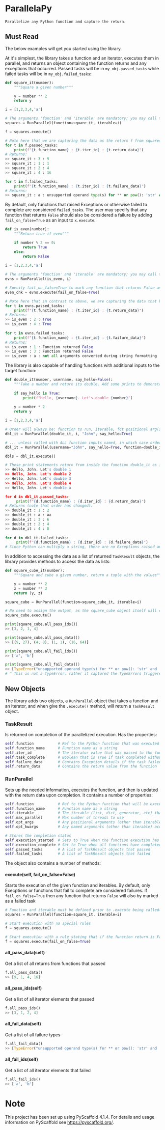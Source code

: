 ParallelaPy
===========


    Parallelize any Python function and capture the return.

## Must Read

The below examples will get you started using the library. 

At it's simplest, the library takes a function and an iterator, executes them in parallel, and returns an object containing the function returns and any exceptions that occurred. Passed tasks will be in `my_obj.passed_tasks` while failed tasks will be in `my_obj.failed_tasks`:

```python
def square_it(number):
    """Square a given number"""

    y = number ** 2
    return y

i = [1,2,3,4,'a']

# The arguments 'function' and 'iterable' are mandatory; you may call them by name or use them positionally
squares = RunParallel(function=square_it, iterable=i)

f = squares.execute()

# Note here that we are capturing the data as the return f from squares.execute()
for t in f.passed_tasks:
    print(f"{t.function_name} : {t.iter_id} : {t.return_data}")
# Returns:
>> square_it : 3 : 9
>> square_it : 1 : 1
>> square_it : 2 : 4
>> square_it : 4 : 16

for t in f.failed_tasks:
    print(f"{t.function_name} : {t.iter_id} : {t.failure_data}")
# Returns:
>> square_it : a : unsupported operand type(s) for ** or pow(): 'str' and 'int'
```

By default, only functions that raised Exceptions or otherwise failed to complete are considered `failed_tasks`. The user may specify that any function that returns `False` should also be considered a failure by adding `fail_on_false=True` as an input to `x.execute`.

```python
def is_even(number):
    """Return true if even"""

    if number % 2 == 0:
        return True
    else:
        return False
   
i = [1,2,3,4,'a']

# The arguments 'function' and 'iterable' are mandatory; you may call them by name or use them positionally
evns = RunParallel(is_even, i)

# Specify fail_on_false=True to mark any function that returns False as a failure
even_chk = evns.execute(fail_on_false=True)

# Note here that in contrast to above, we are capturing the data that has been updated in the RunParallel object evns. We could also capture the same data from even_chk as we did in Example #1. even_chk is created as a reference to the object evns, so they are in fact the same object
for t in evns.passed_tasks:
    print(f"{t.function_name} : {t.iter_id} : {t.return_data}")
# Returns:
>> is_even : 2 : True
>> is_even : 4 : True
        
for t in evns.failed_tasks:
    print(f"{t.function_name} : {t.iter_id} : {t.failure_data}")
# Returns:
>> is_even : 1 : Function returned False
>> is_even : 3 : Function returned False
>> is_even : a : not all arguments converted during string formatting
```

 The library is also capable of handling functions with additional inputs to the target function:

```python
def double_it(number, username, say_hello=False):
    """Take a number and return its double. Add some prints to demonstrate opt args"""
    
    if say_hello is True:
        print(f"Hello, {username}. Let's double {number}")
    
    y = number * 2
    return y

i = [1,2,3,4,'a']

# Order will always be: function to run, iterable, fct positional arg(s), fct named arg(s) ...
dbl_it = RunParallel(double_it, i, "John", say_hello=True)

# ... unless called with ALL function inputs named, in which case order does not matter
dbl_it = RunParallel(username="John", say_hello=True, function=double_it, iterable=i)

dbls = dbl_it.execute()

# These print statements return from inside the function double_it as it executes
>> Hello, John. Let's double 1
>> Hello, John. Let's double 2
>> Hello, John. Let's double 3
>> Hello, John. Let's double 4
>> Hello, John. Let's double a

for d in dbl_it.passed_tasks:
     print(f"{d.function_name} : {d.iter_id} : {d.return_data}")     
# Returns (note that order has changed):
>> double_it : 1 : 2
>> double_it : a : aa
>> double_it : 3 : 6
>> double_it : 2 : 4
>> double_it : 4 : 8
        
for d in dbl_it.failed_tasks:
     print(f"{d.function_name} : {d.iter_id} : {d.failure_data}")
# Since Python can multiply a string, there are no Exceptions raised and this is empty
```

In addition to accessing the data as a list of returned `TaskResult` objects, the library provides methods to access the data as lists:

```python
def square_cube_it(number):
    """Square and cube a given number, return a tuple with the values"""

    y = number ** 2
    z = number ** 3
    return (y, z)

square_cube = RunParallel(function=square_cube_it, iterable=i)

# No need to assign the output, as the square_cube object itself will contain the data
square_cube.execute()

print(square_cube.all_pass_ids())
>> [3, 2, 1, 4]

print(square_cube.all_pass_data())
>> [(9, 27), (4, 8), (1, 1), (16, 64)]

print(square_cube.all_fail_ids())
>> ['a', 'b']

print(square_cube.all_fail_data())
>> [TypeError("unsupported operand type(s) for ** or pow(): 'str' and 'int'"), TypeError("unsupported operand type(s) for ** or pow(): 'str' and 'int'")]
# ^ This is not a TypeError, rather it captured the TypeErrors triggered by attempting to square the strings 'a' and 'b'
```



## New Objects

The library adds two objects, a `RunParallel` object that takes a function and an iterator, and when give the `.execute()` method, will return a `TaskResult` object.

### TaskResult

Is returned on completion of the parallelized execution. Has the properties:

```python
self.function  			# Ref to the Python function that was executed
self.function_name 		# Function name as a string
self.iter_id 			# The iterator value that was passed to the function
self.task_complete		# Boolean that is True if task completed without Exceptions
self.failure_data		# Contains Exception details if the task failed, or None if it succeeded
self.return_data		# Contains the return value from the function
```

### RunParallel

Sets up the needed information, executes the function, and then is updated with the return data upon completion. It contains a number of properties:

```python
self.function  			# Ref to the Python function that will be executed
self.function_name 		# Function name as a string
self.iterable 			# The iterable (list, dict, generator, etc) that will be executed in paral
self.max_parallel		# Max number of threads to use
self.opt_args			# Any positional arguments (other than iterable) accepted by the target function
self.opt_kwargs 		# Any named arguments (other than iterable) accepted by the target function

# Stores the completion status
self.execution_started  # Sets to True when the function execution has started
self.execution_complete # Set to True when all functions have completed (or have caught Exceptions)
self.passed_tasks		# A list of TaskResult objects that passed
self.failed_tasks		# A list of TaskResult objects that failed
```

The object also contains a number of methods:

#### execute(self, fail_on_false=False)

Starts the execution of the given function and iterables. By default, only Execptions or functions that fail to complete are considered failures. If `fail_on_false=True` then any function that returns `False` will also by marked as a failed task

```python
# Function and iterable must be defined prior to .execute being called()
squares = RunParallel(function=square_it, iterable=i)

# Start execution with no special rules
f = squares.execute()

# Start execution with a rule stating that if the function return is False, the Task should count as a failed_task even if no Exceptions are raised
f = squares.execute(fail_on_false=True)
```

#### all_pass_data(self)

Get a list of all returns from functions that passed

```python
f.all_pass_data()
>> [9, 1, 4, 16]
```

#### all_pass_ids(self)

Get a list of all iterator elements that passed

```python
f.all_pass_ids()
>> [3, 1, 2, 4]
```

#### all_fail_data(self)

Get a list of all failure types

```python
f.all_fail_data()
>> [TypeError("unsupported operand type(s) for ** or pow(): 'str' and 'int'"), TypeError("unsupported operand type(s) for ** or pow(): 'str' and 'int'")]
```

#### all_fail_ids(self)

Get a list of all iterator elements that failed

```python
f.all_fail_ids()
>> ['a', 'b']
```



Note
====

This project has been set up using PyScaffold 4.1.4. For details and usage
information on PyScaffold see https://pyscaffold.org/.
